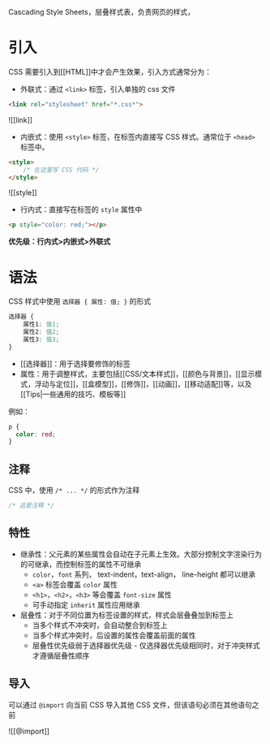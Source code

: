 Cascading Style Sheets，层叠样式表，负责网页的样式，

# 引入

CSS 需要引入到[[HTML]]中才会产生效果，引入方式通常分为：

- 外联式：通过 `<link>` 标签，引入单独的 css 文件

```HTML
<link rel="stylesheet" href="*.css*">
```

![[link]]

- 内嵌式：使用 `<style>` 标签，在标签内直接写 CSS 样式。通常位于 `<head>` 标签中。

```HTML
<style>
    /* 在这里写 CSS 代码 */
</style>
```

![[style]]

- 行内式：直接写在标签的 `style` 属性中

```HTML
<p style="color: red;"></p>
```

**优先级：行内式>内嵌式>外联式**

# 语法

CSS 样式中使用 `选择器 { 属性: 值; }` 的形式

```CSS
选择器 {
    属性1: 值1;
    属性2: 值2;
    属性3: 值3;
}
```

- [[选择器]]：用于选择要修饰的标签
- 属性：用于调整样式，主要包括[[CSS/文本样式]]，[[颜色与背景]]，[[显示模式，浮动与定位]]，[[盒模型]]，[[修饰]]，[[动画]]，[[移动适配]]等，以及[[Tips|一些通用的技巧、模板等]]

例如：

```CSS
p {
  color: red;
}
```

## 注释

CSS 中，使用 `/* ... */` 的形式作为注释

```CSS
/* 这是注释 */
```

## 特性

- 继承性：父元素的某些属性会自动在子元素上生效。大部分控制文字渲染行为的可继承，而控制标签的属性不可继承
	- `color`，`font` 系列， text-indent，text-align， line-height 都可以继承
	- `<a>` 标签会覆盖 `color` 属性
	- `<h1>`，`<h2>`，`<h3>` 等会覆盖 `font-size` 属性
	- 可手动指定 `inherit` 属性应用继承
- 层叠性：对于不同位置为标签设置的样式，样式会层叠叠加到标签上
	- 当多个样式不冲突时，会自动整合到标签上
	- 当多个样式冲突时，后设置的属性会覆盖前面的属性
	- 层叠性优先级弱于选择器优先级 - 仅选择器优先级相同时，对于冲突样式才遵循层叠性顺序

## 导入

可以通过 `@import` 向当前 CSS 导入其他 CSS 文件，但该语句必须在其他语句之前

![[@import]]